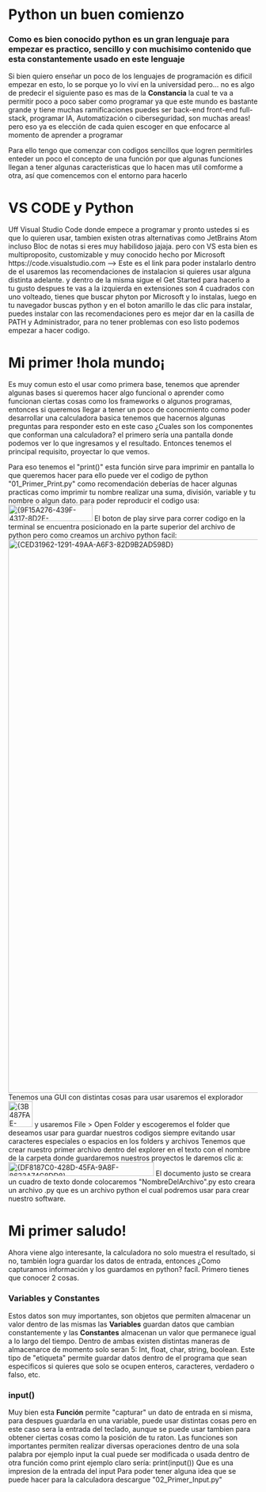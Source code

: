 <h1>Python un buen comienzo</h1>
<h3>Como es bien conocido python es un gran lenguaje para empezar es practico, sencillo y con muchisimo contenido que esta constantemente usado en este lenguaje</h3>

Si bien quiero enseñar un poco de los lenguajes de programación es dificil empezar en esto, lo se porque yo lo viví en la universidad pero...
no es algo de predecir el siguiente paso es mas de la <b>Constancia</b> la cual te va a permitir poco a poco saber como programar ya que este mundo
es bastante grande y tiene muchas ramificaciones puedes ser back-end front-end full-stack, programar IA, Automatización o ciberseguridad, son muchas areas!
pero eso ya es elección de cada quien escoger en que enfocarce al momento de aprender a programar

Para ello tengo que comenzar con codigos sencillos que logren permitirles enteder un poco el concepto de una función por que algunas funciones
llegan a tener algunas caracteristicas que lo hacen mas util comforme a otra, así que comencemos con el entorno para hacerlo

<h1>
  VS CODE y Python
</h1>
Uff Visual Studio Code donde empece a programar y pronto ustedes si es que lo quieren usar, tambien existen otras alternativas como JetBrains Atom incluso Bloc de notas si eres muy habilidoso jajaja.
pero con VS esta bien es multiproposito, customizable y muy conocido hecho por Microsoft https://code.visualstudio.com --> Este es el link para poder instalarlo dentro de el usaremos las recomendaciones
de instalacion si quieres usar alguna distinta adelante. y dentro de la misma sigue el Get Started para hacerlo a tu gusto despues te vas a la izquierda en extensiones son 4 cuadrados con uno volteado,
tienes que buscar phyton por Microsoft y lo instalas, luego en tu navegador buscas python y en el boton amarillo le das clic para instalar, puedes instalar con las recomendaciones pero es mejor
dar en la casilla de PATH y Administrador, para no tener problemas con eso listo podemos empezar a hacer codigo.

<h1>
  Mi primer !hola mundo¡
</h1>
Es muy comun esto el usar como primera base, tenemos que aprender algunas bases si queremos hacer algo funcional o aprender como funcionan ciertas cosas como los frameworks o algunos programas, entonces si queremos llegar a tener un poco de conocmiento como poder desarrollar una calculadora basica tenemos que hacernos algunas preguntas para responder esto en este caso ¿Cuales son los componentes que conforman una calculadora? el primero sería una pantalla donde podemos ver lo que ingresamos y el resultado.
Entonces tenemos el principal requisito, proyectar lo que vemos.

Para eso tenemos el "print()" esta función sirve para imprimir en pantalla lo que queremos hacer para ello puede ver el codigo de python "01_Primer_Print.py"
como recomendación deberías de hacer algunas practicas como imprimir tu nombre realizar una suma, división, variable y tu nombre o algun dato. para poder reproducir el codigo usa:
<img width="170" height="33" alt="{9F15A276-439F-4317-8D2E-498A5C5B60D1}" src="https://github.com/user-attachments/assets/53d14d58-99ca-41af-8e49-2181f7937656" /> 
El boton de play sirve para correr codigo en la terminal se encuentra posicionado en la parte superior del archivo de python pero como creamos un archivo python facil:
<img width="2557" height="1119" alt="{CED31962-1291-49AA-A6F3-82D9B2AD598D}" src="https://github.com/user-attachments/assets/0e5005ec-7d25-4d1d-afb5-789974de5284" />
Tenemos una GUI con distintas cosas para usar usaremos el explorador <img width="49" height="52" alt="{3B487FAE-CEC5-4961-ADD4-A22C560281D4}" src="https://github.com/user-attachments/assets/5f063a19-1330-46c0-a0db-6c6d3b5967dd" /> y usaremos File > Open Folder y escogeremos el folder que deseamos usar para guardar nuestros codigos siempre evitando usar caracteres especiales o espacios en los folders y archivos
Tenemos que crear nuestro primer archivo dentro del explorer en el texto con el nombre de la carpeta donde guardaremos nuestros proyectos le daremos clic a:
<img width="294" height="28" alt="{DF8187C0-428D-45FA-9A8F-8633A74C8DD8}" src="https://github.com/user-attachments/assets/9150cb49-483a-4545-9a81-764758f3c434" />
El documento justo se creara un cuadro de texto donde colocaremos "NombreDelArchivo".py esto creara un archivo .py que es un archivo python el cual podremos usar para crear nuestro software.

<h1>
  Mi primer saludo!
</h1>
Ahora viene algo interesante, la calculadora no solo muestra el resultado, si no, también logra guardar los datos de entrada, entonces ¿Como capturamos información y los guardamos en python? facíl.
Primero tienes que conocer 2 cosas.
<h3>
  Variables y Constantes
</h3>
Estos datos son muy importantes, son objetos que permiten almacenar un valor dentro de las mismas las <b>Variables</b> guardan datos que cambian constantemente y las <b>Constantes</b> almacenan un valor que permanece igual a lo largo del tiempo. Dentro de ambas existen distintas maneras de almacenarce de momento solo seran 5: Int, float, char, string, boolean.
Este tipo de "etiqueta" permite guardar datos dentro de el programa que sean especificos si quieres que solo se ocupen enteros, caracteres, verdadero o falso, etc.
<h3>
  input()
</h3>
Muy bien esta <b>Función</b> permite "capturar" un dato de entrada en si misma, para despues guardarla en una variable, puede usar distintas cosas pero en este caso sera la entrada del teclado, aunque se puede usar tambien para obtener ciertas cosas como la posición de tu raton.
Las funciones son importantes permiten realizar diversas operaciones dentro de una sola palabra por ejemplo input la cual puede ser modificada o usada dentro de otra función como print ejemplo claro sería:
print(input())
Que es una impresion de la entrada del input
Para poder tener alguna idea que se puede hacer para la calculadora descargue "02_Primer_Input.py"
